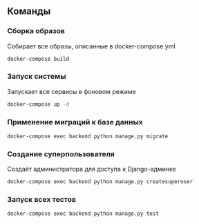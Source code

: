 ## Команды

### Сборка образов

Собирает все образы, описанные в docker-compose.yml
```bash
docker-compose build
```

### Запуск системы

Запускает все сервисы в фоновом режиме
```bash
docker-compose up -d
```

### Применение миграций к базе данных

```bash
docker-compose exec backend python manage.py migrate
```
### Создание суперпользователя

Создаёт администратора для доступа к Django-админке

```bash
docker-compose exec backend python manage.py createsuperuser
```

### Запуск всех тестов

```bash
docker-compose exec backend python manage.py test
```